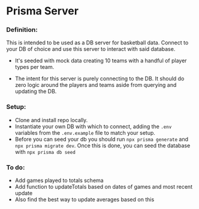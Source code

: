 # Prisma Server

### Definition:

This is intended to be used as a DB server for basketball data. Connect to your DB of choice and use this server to interact with said database.

- It's seeded with mock data creating 10 teams with a handful of player types per team.

- The intent for this server is purely connecting to the DB. It should do zero logic around the players and teams aside from querying and updating the DB.

### Setup:

- Clone and install repo locally.
- Instantiate your own DB with which to connect, adding the `.env` variables from the `.env.example` file to match your setup.
- Before you can seed your db you should run `npx prisma generate` and `npx prisma migrate dev`. Once this is done, you can seed the database with `npx prisma db seed`

### To do:

- Add games played to totals schema
- Add function to updateTotals based on dates of games and most recent update
- Also find the best way to update averages based on this
